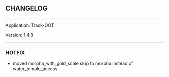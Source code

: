 ## CHANGELOG

---

Application:    Track-OOT

Version:        1.4.8

---

### HOTFIX
- moved morpha_with_gold_scale skip to morpha instead of water_temple_access